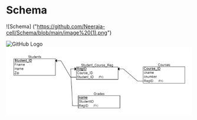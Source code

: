# Schema
![Schema] ("https://github.com/Neeraja-cell/Schema/blob/main/image%20(1).png")

![GitHub Logo](/images/logo.png)
![Alt Text](https://github.com/Neeraja-cell/Schema/blob/main/image%20(1).png)
